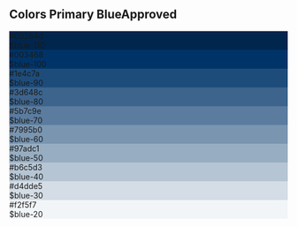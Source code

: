 <h2>Colors Primary Blue<span class="status approved">Approved</span></h2>
<div class="ndpl-component__colors ndpl-cf">
			<div class="ndpl-component__color-container">
				<div class="ndpl-component__color" style="background-color: rgb(0, 38, 77);">
					<div>
						#00264d<br>$blue-110
					</div>
				</div>
			</div><div class="ndpl-component__color-container">
				<div class="ndpl-component__color" style="background-color: rgb(0, 52, 104);">
					<div>
						#003468<br>$blue-100
					</div>
				</div>
			</div><div class="ndpl-component__color-container">
				<div class="ndpl-component__color" style="background-color: rgb(30, 76, 122);">
					<div>
						#1e4c7a<br>$blue-90
					</div>
				</div>
			</div><div class="ndpl-component__color-container">
				<div class="ndpl-component__color" style="background-color: rgb(61, 100, 140);">
					<div>
						#3d648c<br>$blue-80
					</div>
				</div>
			</div><div class="ndpl-component__color-container">
				<div class="ndpl-component__color" style="background-color: rgb(91, 124, 158);">
					<div>
						#5b7c9e<br>$blue-70
					</div>
				</div>
			</div><div class="ndpl-component__color-container">
				<div class="ndpl-component__color" style="background-color: rgb(121, 149, 176);">
					<div>
						#7995b0<br>$blue-60
					</div>
				</div>
			</div><div class="ndpl-component__color-container">
				<div class="ndpl-component__color" style="background-color: rgb(151, 173, 193);">
					<div>
						#97adc1<br>$blue-50
					</div>
				</div>
			</div><div class="ndpl-component__color-container">
				<div class="ndpl-component__color" style="background-color: rgb(182, 197, 211);">
					<div>
						#b6c5d3<br>$blue-40
					</div>
				</div>
			</div><div class="ndpl-component__color-container">
				<div class="ndpl-component__color" style="background-color: rgb(212, 221, 229);">
					<div class="ndpl-dark-text">
						#d4dde5<br>$blue-30
					</div>
				</div>
			</div><div class="ndpl-component__color-container">
				<div class="ndpl-component__color ndpl-apply-border ndpl-c-border" style="background-color: rgb(242, 245, 247);">
					<div class="ndpl-dark-text">
						#f2f5f7<br>$blue-20
					</div>
				</div>
			</div>
		</div>
